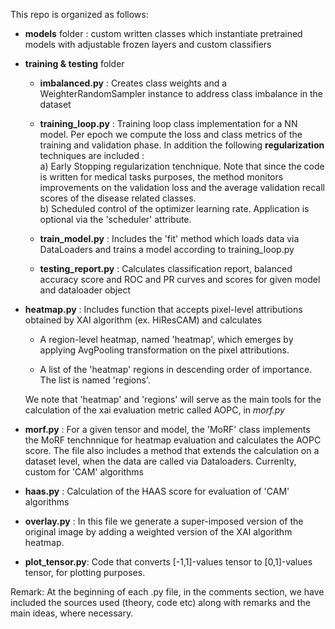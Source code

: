 This repo is organized as follows:

- **models** folder : custom written classes which instantiate pretrained models with adjustable frozen layers and custom classifiers

- **training & testing** folder <br/>
    
    - **imbalanced.py** : Creates class weights and a WeighterRandomSampler instance to address class imbalance in the dataset
    - **training_loop.py** : Training loop class implementation for a NN model. Per epoch we compute the loss and class metrics of the training and validation phase.
          In addition the following **regularization** techniques are included : <br/>
          a) Early Stopping regularization tenchnique. Note that since the code is written for medical tasks purposes, the method monitors improvements on the validation loss and the average validation recall scores of the disease related classes. <br/>
          b) Scheduled control of the optimizer learning rate. Application is optional via the 'scheduler' attribute.
          
    - **train_model.py** : Includes the 'fit' method which loads data via DataLoaders and trains a model according to training_loop.py
    - **testing_report.py** : Calculates classification report, balanced accuracy score and ROC and PR curves and scores for given model and dataloader object

- **heatmap.py** : Includes function that accepts pixel-level attributions obtained by XAI algorithm (ex. HiResCAM) and calculates 
    
    - A region-level heatmap, named 'heatmap', which emerges by applying AvgPooling transformation on the pixel attributions.
    
    - A list of the 'heatmap' regions in descending order of importance. The list is named 'regions'.

    We note that 'heatmap' and 'regions' will serve as the main tools for the calculation of the xai evaluation metric called AOPC, in *morf.py*

- **morf.py** : For a given tensor and model, the 'MoRF' class implements the MoRF tenchnnique for heatmap evaluation and calculates the AOPC score. The file also includes a method that extends the calculation on a dataset level, when the data are called via Dataloaders. Currenlty, custom for 'CAM' algorithms

- **haas.py** : Calculation of the HAAS score for evaluation of 'CAM' algorithms

- **overlay.py** : In this file we generate a super-imposed version of the original image by adding a weighted version of the XAI algorithm heatmap.

- **plot_tensor.py**: Code that converts [-1,1]-values tensor to [0,1]-values tensor, for plotting purposes.

Remark: At the beginning of each .py file, in the comments section, we have included the sources used (theory, code etc) along with remarks and the main ideas, where necessary.
